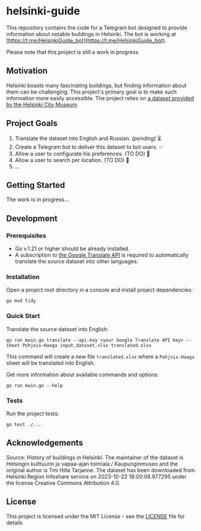 # helsinki-guide
This repository contains the code for a Telegram bot designed to provide information about notable buildings in Helsinki. 
The bot is working at [https://t.me/HelsinkiGuide_bot](https://t.me/HelsinkiGuide_bot).

Please note that this project is still a work in progress.

## Motivation
Helsinki boasts many fascinating buildings, but finding information about them 
can be challenging. 
This project's primary goal is to make such information more easily accessible. 
The project relies on [a dataset provided by the Helsinki City Museum](https://hri.fi/data/en_GB/dataset/helsinkilaisten-rakennusten-historiatietoja).

## Project Goals
1. Translate the dataset into English and Russian. *(pending)* ⏳
2. Create a Telegram bot to deliver this dataset to bot users. ✅
3. Allow a user to configurate his preferences. (TO DO) 🏡
4. Allow a user to search per location. (TO DO) 🏡
5. ...

## Getting Started
The work is in progress...

## Development
### Prerequisites
- Go v.1.21 or higher should be already installed.
- A subscription to [the Google Translate API](https://rapidapi.com/googlecloud/api/google-translate1/) 
is required to automatically translate the source dataset into other languages.

### Installation

Open a project root directory in a console and install project dependencies:
```shell
go mod tidy
```

### Quick Start

Translate the source dataset into English:
```shell
go run main.go translate --api-key <your Google Translate API key> --sheet Pohjois-Haaga input_dataset.xlsx translated.xlsx
```
This command will create a new file `translated.xlsx` where a `Pohjois-Haaga`
sheet will be translated into English.

Get more information about available commands and options:
```shell
go run main.go --help
```

### Tests

Run the project tests: 
```shell
go test ./...
```

## Acknowledgements
Source: History of buildings in Helsinki. The maintainer of the dataset is Helsingin kulttuurin ja vapaa-ajan toimiala / Kaupunginmuseo and the original author is Tmi Hilla Tarjanne. The dataset has been downloaded from Helsinki Region Infoshare service on 2023-10-22 18:00:08.977295 under the license Creative Commons Attribution 4.0. 

## License

This project is licensed under the MIT License - see the [LICENSE](LICENSE) file for details